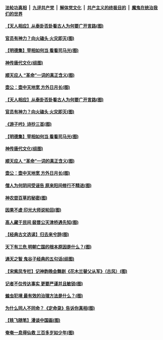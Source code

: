 

####  [法轮功真相](../../../../basic/blob/master/README.md?t=05031331) &nbsp;|&nbsp; [九评共产党](../../../../9ping.md/blob/master/README.md?t=05031331) &nbsp;|&nbsp; [解体党文化](../../../../jtdwh.md/blob/master/README.md?t=05031331)  &nbsp;|&nbsp; [共产主义的终极目的](../../../../gczydzjmd.md/blob/master/README.md?t=05031331) &nbsp;|&nbsp; [魔鬼在统治我们的世界](../../../../mgztzwmdsj.md/blob/master/README.md?t=05031331) 

#### [【天人相应】从泰卦否卦看古人为何要广开言路(图)](../pages/p7/931563.md?t=05031331) 

#### [官员有神力？向火磕头 火灾即灭(图)](../pages/p7/931748.md?t=05031331) 

#### [【明德集】宰相如何当 看看司马光(图)](../pages/p7/931662.md?t=05031331) 

#### [神传唐代文化(组图)](../pages/p7/929955.md?t=05031331) 

#### [顺天应人 “革命”一词的真正含义(图)](../pages/p7/931665.md?t=05031331) 

#### [壶公：壶中天地宽 方外日月长(图)](../pages/p7/931564.md?t=05031331) 

#### [【天人相应】从泰卦否卦看古人为何要广开言路(图)](../pages/p7/931563.md?t=05031331) 

#### [官员有神力？向火磕头 火灾即灭(图)](../pages/p7/931748.md?t=05031331) 

#### [《游子吟》诗抄三首(图)](../pages/p7/931767.md?t=05031331) 

#### [【明德集】宰相如何当 看看司马光(图)](../pages/p7/931662.md?t=05031331) 

#### [神传唐代文化(组图)](../pages/p7/929955.md?t=05031331) 

#### [顺天应人 “革命”一词的真正含义(图)](../pages/p7/931665.md?t=05031331) 

#### [壶公：壶中天地宽 方外日月长(图)](../pages/p7/931564.md?t=05031331) 

#### [僧人为何阴间受诬告 原来阳间修行不精进(图)](../pages/p7/931623.md?t=05031331) 

#### [神农尝百草的秘密(图)](../pages/p7/931679.md?t=05031331) 

#### [因果不虚 印光大师说轮回(图)](../pages/p7/931661.md?t=05031331) 

#### [高人藏于民间 裴晋公天津桥遇先知(图)](../pages/p7/931547.md?t=05031331) 

#### [【经典古文选读】归去来兮辞(图)](../pages/p7/931634.md?t=05031331) 

#### [天下有三危 明朝亡国的根本原因是什么？(图)](../pages/p7/931538.md?t=05031331) 

#### [通天之智 鬼谷子经典的五句话(组图)](../pages/p7/931429.md?t=05031331) 

#### [【宋紫凤专栏】记神韵晚会舞剧《花木兰替父从军》（古风）(图)](../pages/p7/931299.md?t=05031331) 

#### [记者不仅传达事实 更要严谨并且敏锐(图)](../pages/p7/931163.md?t=05031331) 

#### [蝗虫犯境 最有效的治理方法是什么？(图)](../pages/p7/931397.md?t=05031331) 

#### [为什么同人不同命？《定命录》告诉你真相(图)](../pages/p7/931426.md?t=05031331) 

#### [【轶飞随笔】漫谈中国画(图)](../pages/p7/931297.md?t=05031331) 

#### [奄奄一息得仙救 三百多岁如少年(图)](../pages/p7/931314.md?t=05031331) 

